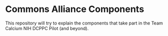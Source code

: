 # Commons Alliance Components

This repository will try to explain the components that take part 
in the Team Calcium NIH DCPPC Pilot (and beyond).

